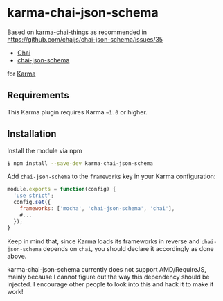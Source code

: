 karma-chai-json-schema
================

Based on [karma-chai-things](https://github.com/solatis/karma-chai-things)
as recommended in https://github.com/chaijs/chai-json-schema/issues/35

  * [Chai](http://chaijs.com)
  * [chai-json-schema](http://chaijs.com/plugins/chai-json-schema)

for [Karma](http://karma-runner.github.io)

Requirements
------------

This Karma plugin requires Karma `~1.0` or higher.

Installation
------------

Install the module via npm

```sh
$ npm install --save-dev karma-chai-json-schema
```

Add `chai-json-schema` to the `frameworks` key in your Karma configuration:

```js
module.exports = function(config) {
  'use strict';
  config.set({
    frameworks: ['mocha', 'chai-json-schema', 'chai'],
    #...
  });
}
```

Keep in mind that, since Karma loads its frameworks in reverse and `chai-json-schema` depends on `chai`, you should declare it accordingly as done above.

karma-chai-json-schema currently does not support AMD/RequireJS, mainly because I cannot figure out the way this dependency should be injected. I encourage other people to look into this and hack it to make it work!
